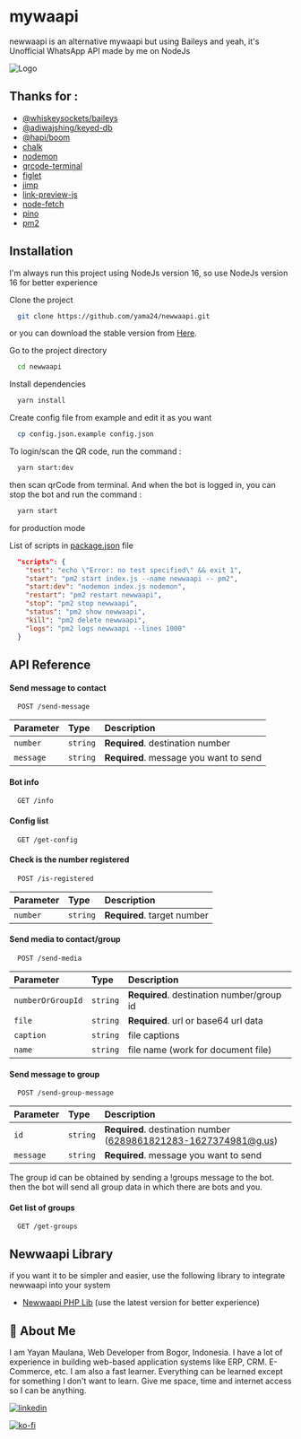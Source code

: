 # mywaapi
newwaapi is an alternative mywaapi but using Baileys and yeah, it's Unofficial WhatsApp API made by me on NodeJs

![Logo](https://static.whatsapp.net/rsrc.php/v3/yO/r/FsWUqRoOsPu.png)

## Thanks for :
 - [@whiskeysockets/baileys](https://github.com/whiskeysockets/baileys)
 - [@adiwajshing/keyed-db](https://github.com/adiwajshing/keyed-db)
 - [@hapi/boom](https://github.com/hapijs/hapi)
 - [chalk](https://github.com/chalk/chalk)
 - [nodemon](https://github.com/remy/nodemon)
 - [qrcode-terminal](https://github.com/gtanner/qrcode-terminal)
 - [figlet](https://github.com/patorjk/figlet.js)
 - [jimp](https://github.com/oliver-moran/jimp)
 - [link-preview-js](https://github.com/ospfranco/link-preview-js)
 - [node-fetch](https://github.com/node-fetch/node-fetch)
 - [pino](https://github.com/pinojs/pino)
 - [pm2](https://github.com/Unitech/pm2)



## Installation
I'm always run this project using NodeJs version 16, so use NodeJs version 16 for better experience

Clone the project

```bash
  git clone https://github.com/yama24/newwaapi.git
```

or you can download the stable version from [Here](https://github.com/yama24/newwaapi/releases).

Go to the project directory

```bash
  cd newwaapi
```

Install dependencies

```bash
  yarn install
```

Create config file from example and edit it as you want

```bash
  cp config.json.example config.json
```

To login/scan the QR code, run the command :

```bash
  yarn start:dev
```
then scan qrCode from terminal. And when the bot is logged in, you can stop the bot and run the command :

```bash
  yarn start
```
for production mode

List of scripts in [package.json](https://github.com/yama24/newwaapi/blob/main/package.json) file

```json
  "scripts": {
    "test": "echo \"Error: no test specified\" && exit 1",
    "start": "pm2 start index.js --name newwaapi -- pm2",
    "start:dev": "nodemon index.js nodemon",
    "restart": "pm2 restart newwaapi",
    "stop": "pm2 stop newwaapi",
    "status": "pm2 show newwaapi",
    "kill": "pm2 delete newwaapi",
    "logs": "pm2 logs newwaapi --lines 1000"
  }
```


## API Reference

#### Send message to contact

```http
  POST /send-message
```

| Parameter | Type     | Description                |
| :-------- | :------- | :------------------------- |
| `number` | `string` | **Required**. destination number |
| `message` | `string` | **Required**. message you want to send |

#### Bot info

```http
  GET /info
```

#### Config list

```http
  GET /get-config
```

#### Check is the number registered

```http
  POST /is-registered
```

| Parameter | Type     | Description                |
| :-------- | :------- | :------------------------- |
| `number` | `string` | **Required**. target number |


#### Send media to contact/group

```http
  POST /send-media
```

| Parameter | Type     | Description                |
| :-------- | :------- | :------------------------- |
| `numberOrGroupId` | `string` | **Required**. destination number/group id |
| `file` | `string` | **Required**. url or base64 url data |
| `caption` | `string` | file captions |
| `name` | `string` | file name (work for document file) |

#### Send message to group

```http
  POST /send-group-message
```

| Parameter | Type     | Description                |
| :-------- | :------- | :------------------------- |
| `id` | `string` | **Required**. destination number (6289861821283-1627374981@g.us) |
| `message` | `string` | **Required**. message you want to send |

The group id can be obtained by sending a !groups message to the bot. then the bot will send all group data in which there are bots and you.

#### Get list of groups

```http
  GET /get-groups
```

## Newwaapi Library
if you want it to be simpler and easier, use the following library to integrate newwaapi into your system
 - [Newwaapi PHP Lib](https://packagist.org/packages/yama/newwaapi-php-lib) (use the latest version for better experience)


## 🚀 About Me
I am Yayan Maulana, Web Developer from Bogor, Indonesia. I have a lot of experience in building web-based application systems like ERP, CRM. E-Commerce, etc. I am also a fast learner. Everything can be learned except for something I don't want to learn. Give me space, time and internet access so I can be anything.


[![linkedin](https://img.shields.io/badge/linkedin-0A66C2?style=for-the-badge&logo=linkedin&logoColor=white)](https://www.linkedin.com/in/abuyama/)

[![ko-fi](https://ko-fi.com/img/githubbutton_sm.svg)](https://ko-fi.com/abuyama)
